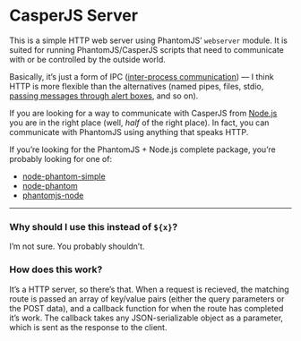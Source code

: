 CasperJS Server
===============

This is a simple HTTP web server using PhantomJS&rsquo; `webserver` module. It is suited for running PhantomJS/CasperJS scripts that need to communicate with or be controlled by the outside world.

Basically, it&rsquo;s just a form of IPC ([inter-process communication][1]) &mdash; I think HTTP is more flexible than the alternatives (named pipes, files, stdio, [passing messages through alert boxes][2], and so on).

If you are looking for a way to communicate with CasperJS from [Node.js][3] you are in the right place (well, *half* of the right place). In fact, you can communicate with PhantomJS using anything that speaks HTTP.

If you&rsquo;re looking for the PhantomJS + Node.js complete package, you&rsquo;re probably looking for one of:

- [node-phantom-simple](https://github.com/baudehlo/node-phantom-simple)
- [node-phantom](https://github.com/alexscheelmeyer/node-phantom)
- [phantomjs-node](https://github.com/sgentle/phantomjs-node)

---

### Why should I use this instead of `${x}`?

I&rsquo;m not sure. You probably shouldn&rsquo;t.

### How does this work?

It&rsquo;s a HTTP server, so there&rsquo;s that. When a request is recieved, the matching route is passed an array of key/value pairs (either the query parameters or the POST data), and a callback function for when the route has completed it&rsquo;s work. The callback takes any JSON-serializable object as a parameter, which is sent as the response to the client.

  [1]:https://en.wikipedia.org/wiki/Inter-process_communication
  [2]:https://github.com/sgentle/phantomjs-node/blob/1ff57e523793b8cb3ee7454853ec9b1ab8f5435d/README.markdown#no-really-how-does-it-work
  [3]:http://nodejs.org/
